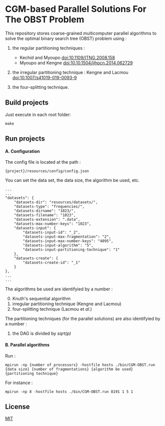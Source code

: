 # CGM-based Parallel Solutions For The OBST Problem

This repository stores coarse-grained multicomputer parallel algorithms to solve the optimal binary search tree (OBST) problem using : 

1.  the regular partitioning techniques : 
    - Kechid and Myoupo [doi:10.1109/ITNG.2008.158](https://doi.org/10.1109/ITNG.2008.158)
    - Myoupo and Kengne [doi:10.10.1504/ijhpcn.2014.062729](https://doi.org/10.1504/ijhpcn.2014.062729) 

2.  the irregular partitioning technique : Kengne and Lacmou [doi:10.1007/s41019-019-0093-9](https://doi.org/10.1007/s41019-019-0093-9)

3.  the four-splitting technique.

## Build projects

Just execute in each root folder:

````
make
````

## Run projects

#### A. Configuration

The config file is located at the path :

````
{project}/resources/config/config.json
````

You can set the data set, the data size, the algorithm be used, etc.

````
...
...
"datasets": {
    "datasets-dir": "resources/datasets/",
    "datasets-type": "frequencies/",
    "datasets-dirname": "1023/",
    "datasets-filename": "1023",
    "datasets-extension": ".data",
    "datasets-max-number-keys": "1023",
    "datasets-input": {
        "datasets-input-id": "_2",
        "datasets-input-max-fragmentation": "2",
        "datasets-input-max-number-keys": "4095",
        "datasets-input-algorithm": "5",
        "datasets-input-partitioning-technique": "1"
    },
    "datasets-create": {
        "datasets-create-id": "_1"
    }
},
...
...
````

The algorithms be used are identifyied by a number :

0.  Knuth's sequential algorithm
4.  irregular partitioning technique (Kengne and Lacmou)
5.  four-splitting technique (Lacmou et *al.*)

The partitioning techniques (for the parallel solutions) are also identifyied by a number :

1.  the DAG is divided by *sqrt(p)*

#### B. Parallel algorithms

Run :

````
mpirun -np {number of processors} -hostfile hosts ./bin/CGM-OBST.run {data size} {number of fragmentations} {algorithm be used} {partitioning technique}
````

For instance :

````
mpirun -np 8 -hostfile hosts ./bin/CGM-OBST.run 8191 1 5 1
````

## License
[MIT](LICENSE)